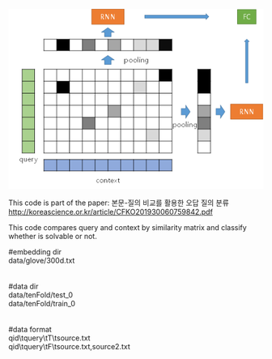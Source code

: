 ![architecture](./simMatFigure.png)

This code is part of the paper: 본문-질의 비교를 활용한 오답 질의 분류 http://koreascience.or.kr/article/CFKO201930060759842.pdf

This code compares query and context by similarity matrix and classify whether is solvable or not.

#embedding dir<br />
data/glove/300d.txt<br />
<br /><br />
#data dir<br />
data/tenFold/test_0<br />
data/tenFold/train_0<br />
<br /><br />
#data format<br />
qid\tquery\tT\tsource.txt<br />
qid\tquery\tF\tsource.txt,source2.txt
